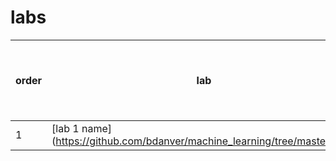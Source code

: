 # labs
order        | lab            | date finished | points received (might delete this col later) 
------------ | -------------  |-------------- |----------------------------------------------
1 | [lab 1 name] (https://github.com/bdanver/machine_learning/tree/master/labs) | TBD | TBD  
